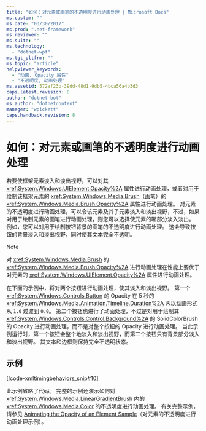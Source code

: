 ```yaml
---
title: "如何：对元素或画笔的不透明度进行动画处理 | Microsoft Docs"
ms.custom: ""
ms.date: "03/30/2017"
ms.prod: ".net-framework"
ms.reviewer: ""
ms.suite: ""
ms.technology: 
  - "dotnet-wpf"
ms.tgt_pltfrm: ""
ms.topic: "article"
helpviewer_keywords: 
  - "动画, Opacity 属性"
  - "不透明度, 动画处理"
ms.assetid: 572af23b-39dd-48d1-9db5-4bca56a4b3d3
caps.latest.revision: 8
author: "dotnet-bot"
ms.author: "dotnetcontent"
manager: "wpickett"
caps.handback.revision: 8
---
```

# 如何：对元素或画笔的不透明度进行动画处理
若要使框架元素淡入和淡出视野，可以对其 <xref:System.Windows.UIElement.Opacity%2A> 属性进行动画处理，或者对用于绘制该框架元素的 <xref:System.Windows.Media.Brush>（画笔）的 <xref:System.Windows.Media.Brush.Opacity%2A> 属性进行动画处理。  对元素的不透明度进行动画处理，可以令该元素及其子元素淡入和淡出视野，不过，如果对用于绘制元素的画笔进行动画处理，则您可以选择使元素的哪部分淡入淡出。  例如，您可以对用于绘制按钮背景的画笔的不透明度进行动画处理。  这会导致按钮的背景淡入和淡出视野，同时使其文本完全不透明。  
  
> [!NOTE]
>  对 <xref:System.Windows.Media.Brush> 的 <xref:System.Windows.Media.Brush.Opacity%2A> 进行动画处理在性能上要优于对元素的 <xref:System.Windows.UIElement.Opacity%2A> 属性进行动画处理。  
  
 在下面的示例中，将对两个按钮进行动画处理，使其淡入和淡出视野。  第一个 <xref:System.Windows.Controls.Button> 的 Opacity 在 5 秒的 <xref:System.Windows.Media.Animation.Timeline.Duration%2A> 内以动画形式从 `1.0` 过渡到 `0.0`。  第二个按钮也进行了动画处理，不过是对用于绘制其 <xref:System.Windows.Controls.Control.Background%2A> 的 SolidColorBrush 的 Opacity 进行动画处理，而不是对整个按钮的 Opacity 进行动画处理。  当此示例运行时，第一个按钮会整个地淡入和淡出视野，而第二个按钮只有背景部分淡入和淡出视野。  其文本和边框则保持完全不透明状态。  
  
## 示例  
 [!code-xml[timingbehaviors_snip#10](../../../../samples/snippets/csharp/VS_Snippets_Wpf/timingbehaviors_snip/CSharp/OpacityAnimationExample.xaml#10)]  
  
 此示例省略了代码。  完整的示例还演示如何对 <xref:System.Windows.Media.LinearGradientBrush> 内的 <xref:System.Windows.Media.Color> 的不透明度进行动画处理。  有关完整示例，请参见 [Animating the Opacity of an Element Sample](http://go.microsoft.com/fwlink/?LinkID=159968)（对元素的不透明度进行动画处理示例）。